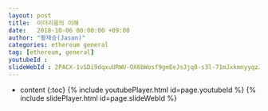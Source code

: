 ```yaml
---
layout: post
title:  이더리움의 이해
date:   2018-10-06 00:00:00 +09:00
author: "황재승(Jason)"
categories: ethereum general
tag: [ethereum, general]
youtubeId :
slideWebId : 2PACX-1vSDi9dqxuURWU-OX6bWosf9gmEeJsJjq0-s3l-71mJxkmnyyqzJ8JITAh8BtNvnfnPzY47PHRZF42AN
---
```

* content
{:toc}
{% include youtubePlayer.html id=page.youtubeId %}
{% include slidePlayer.html id=page.slideWebId %}
